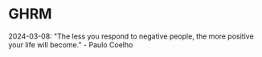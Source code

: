 # GHRM

2024-03-08: "The less you respond to negative people, the more positive your life will become." - Paulo Coelho